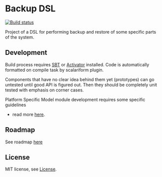# Backup DSL

[![Build status](https://api.shippable.com/projects/561d0f141895ca44741d627e/badge/master)](https://app.shippable.com/projects/561d0f141895ca44741d627e)

Project of a DSL for performing backup and restore of some specific parts of
the system.

## Development

Build process requires [SBT](www.scala-sbt.org) or
[Activator](https://www.typesafe.com/activator/download) installed. Code is
automatically formatted on compile task by scalariform plugin.

Components that have no clear idea behind them yet (prototypes) can go untested
until good API is figured out. Then they should be completely unit tested with
emphasis on corner cases.

Platform Specific Model module development requires some specific guidelines
- read more [here](PSM-DEVELOPMENT.md).

## Roadmap

See roadmap [here](ROADMAP.md)

## License

MIT license, see [License](LICENSE).
